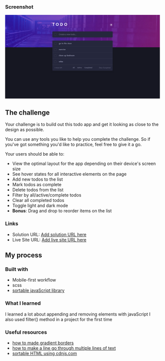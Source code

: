 ### Screenshot

![](./finalScreenshot.png)

## The challenge

Your challenge is to build out this todo app and get it looking as close to the design as possible.

You can use any tools you like to help you complete the challenge. So if you've got something you'd like to practice, feel free to give it a go.

Your users should be able to:

-   View the optimal layout for the app depending on their device's screen size
-   See hover states for all interactive elements on the page
-   Add new todos to the list
-   Mark todos as complete
-   Delete todos from the list
-   Filter by all/active/complete todos
-   Clear all completed todos
-   Toggle light and dark mode
-   **Bonus**: Drag and drop to reorder items on the list

### Links

-   Solution URL: [Add solution URL here](https://your-solution-url.com)
-   Live Site URL: [Add live site URL here](https://your-live-site-url.com)

## My process

### Built with

-   Mobile-first workflow
-   scss
-   [sortable javaScript library](https://cdnjs.com/libraries/Sortable)

### What I learned

I learned a lot about appending and removing elements with javaScript
I also used filter() method in a project for the first time

### Useful resources

-   [how to made gradient borders](https://codyhouse.co/nuggets/css-gradient-borders)
-   [how to make a line go through multiple lines of text](https://developer.mozilla.org/en-US/docs/Web/CSS/text-decoration-line)
-   [sortable HTML using cdnjs.com](https://www.youtube.com/watch?v=z54suepKiIU)

